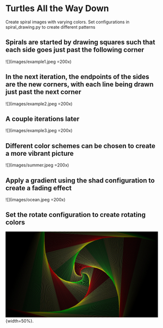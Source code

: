 # Turtles All the Way Down

Create spiral images with varying colors. 
Set configurations in spiral_drawing.py to create different patterns

## Spirals are started by drawing squares such that each side goes just past the following corner
![](images/example1.jpeg =200x)
## In the next iteration, the endpoints of the sides are the new corners, with each line being drawn just past the next corner
![](images/example2.jpeg =200x)
## A couple iterations later
![](images/example3.jpeg =200x)
  
  
## Different color schemes can be chosen to create a more vibrant picture
![](images/summer.jpeg =200x)
  
  
## Apply a gradient using the shad configuration to create a fading effect
![](images/ocean.jpeg =200x)
  
  
## Set the rotate configuration to create rotating colors
![](images/carousel.jpeg){width=50%}.


